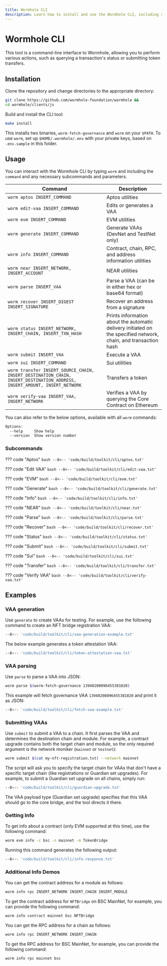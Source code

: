 ```yaml
---
title: Wormhole CLI
description: Learn how to install and use the Wormhole CLI, including commands and examples for managing multichain deployments, generating VAAs, and querying contract info.
---
```


# Wormhole CLI

This tool is a command-line interface to Wormhole, allowing you to perform various actions, such as querying a transaction's status or submitting token transfers. 

## Installation

Clone the repository and change directories to the appropriate directory:

```bash
git clone https://github.com/wormhole-foundation/wormhole &&
cd wormhole/clients/js
```

Build and install the CLI tool:

```bash
make install
```

This installs two binaries, `worm-fetch-governance` and `worm` on your `$PATH`. To use `worm`, set up `$HOME/.wormhole/.env` with your private keys, based on `.env.sample` in this folder.

## Usage

You can interact with the Wormhole CLI by typing `worm` and including the `command` and any necessary subcommands and parameters.  

| Command                                                                                                                  | Description                                                                                                     |
|--------------------------------------------------------------------------------------------------------------------------|-----------------------------------------------------------------------------------------------------------------|
| `worm aptos INSERT_COMMAND`                                                                                              | Aptos utilities                                                                                                 |
| `worm edit-vaa INSERT_COMMAND`                                                                                           | Edits or generates a VAA                                                                                        |
| `worm evm INSERT_COMMAND`                                                                                                | EVM utilities                                                                                                   |
| `worm generate INSERT_COMMAND`                                                                                           | Generate VAAs (DevNet and TestNet only)                                                                         |
| `worm info INSERT_COMMAND`                                                                                               | Contract, chain, RPC, and address information utilities                                                         |
| `worm near INSERT_NETWORK, INSERT_ACCOUNT`                                                                               | NEAR utilities                                                                                                  |
| `worm parse INSERT_VAA`                                                                                                  | Parse a VAA (can be in either hex or base64 format)                                                             |
| `worm recover INSERT_DIGEST INSERT_SIGNATURE`                                                                            | Recover an address from a signature                                                                             |
| `worm status INSERT_NETWORK, INSERT_CHAIN, INSERT_TXN_HASH`                                                              | Prints information about the automatic delivery initiated on the specified network, chain, and transaction hash |
| `worm submit INSERT_VAA`                                                                                                 | Execute a VAA                                                                                                   |
| `worm sui INSERT_COMMAND`                                                                                                | Sui utilities                                                                                                   |
| `worm transfer INSERT_SOURCE_CHAIN, INSERT_DESTINATION_CHAIN, INSERT_DESTINATION_ADDRESS, INSERT_AMOUNT, INSERT_NETWORK` | Transfers a token                                                                                               |
| `worm verify-vaa INSERT_VAA, INSERT_NETWORK`                                                                             | Verifies a VAA by querying the Core Contract on Ethereum                                                        |

You can also refer to the below options, available with all `worm` commands:

```bash
Options:
  --help     Show help                                                 [boolean]
  --version  Show version number                                       [boolean]
```

### Subcommands

??? code "Aptos"
    ```bash
    --8<-- 'code/build/toolkit/cli/aptos.txt'
    ```

??? code "Edit VAA"
    ```bash
    --8<-- 'code/build/toolkit/cli/edit-vaa.txt'
    ```

??? code "EVM"
    ```bash
    --8<-- 'code/build/toolkit/cli/evm.txt'
    ```

??? code "Generate"
    ```bash
    --8<-- 'code/build/toolkit/cli/generate.txt'
    ```

??? code "Info"
    ```bash
    --8<-- 'code/build/toolkit/cli/info.txt'
    ```

??? code "NEAR"
    ```bash
    --8<-- 'code/build/toolkit/cli/near.txt'
    ```

??? code "Parse"
    ```bash
    --8<-- 'code/build/toolkit/cli/parse.txt'
    ```

??? code "Recover"
    ```bash
    --8<-- 'code/build/toolkit/cli/recover.txt'
    ```

??? code "Status"
    ```bash
    --8<-- 'code/build/toolkit/cli/status.txt'
    ```

??? code "Submit"
    ```bash
    --8<-- 'code/build/toolkit/cli/submit.txt'
    ```

??? code "Sui"
    ```bash
    --8<-- 'code/build/toolkit/cli/sui.txt'
    ```

??? code "Transfer"
    ```bash
    --8<-- 'code/build/toolkit/cli/transfer.txt'
    ```

??? code "Verify VAA"
    ```bash
    --8<-- 'code/build/toolkit/cli/verify-vaa.txt'
    ```


## Examples

### VAA generation

Use `generate` to create VAAs for testing. For example, use the following command to create an NFT bridge registration VAA:

```bash
--8<-- 'code/build/toolkit/cli/vaa-generation-example.txt'
```

The below example generates a token attestation VAA:

```bash
--8<-- 'code/build/toolkit/cli/token-attestation-vaa.txt'
```

### VAA parsing

Use `parse` to parse a VAA into JSON:

```bash
worm parse $(worm-fetch-governance 13940208096455381020)
```

This example will fetch governance VAA `13940208096455381020` and print it as JSON: 

```bash
--8<-- 'code/build/toolkit/cli/fetch-vaa-example.txt'
```

### Submitting VAAs

Use `submit` to submit a VAA to a chain. It first parses the VAA and determines the destination chain and module. For example, a contract upgrade contains both the target chain and module, so the only required argument is the network moniker (`mainnet` or `testnet`):

```bash
worm submit $(cat my-nft-registration.txt) --network mainnet
```

The script will ask you to specify the target chain for VAAs that don't have a specific target chain (like registrations or Guardian set upgrades). For example, to submit a Guardian set upgrade on all chains, simply run:

```bash
--8<-- 'code/build/toolkit/cli/guardian-upgrade.txt'
```

The VAA payload type (Guardian set upgrade) specifies that this VAA should go to the core bridge, and the tool directs it there.

### Getting Info

To get info about a contract (only EVM supported at this time), use the following command:

```bash
worm evm info -c bsc -n mainnet -m TokenBridge
```

Running this command generates the following output:

```bash
--8<-- 'code/build/toolkit/cli/info-response.txt'
```

### Additional Info Demos

You can get the contract address for a module as follows:

```bash
worm info rpc INSERT_NETWORK INSERT_CHAIN INSERT_MODULE
```

To get the contract address for `NFTBridge` on BSC MainNet, for example, you can provide the following command:

```bash
worm info contract mainnet bsc NFTBridge
```

You can get the RPC address for a chain as follows:

```bash
worm info rpc INSERT_NETWORK INSERT_CHAIN
```

To get the RPC address for BSC MainNet, for example, you can provide the following command: 

```bash
worm info rpc mainnet bsc
```

